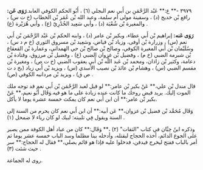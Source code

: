 ٣٩٧٩ -** ع:** عَبْد الرَّحْمَنِ بن أَبي نعم البجلي (٦) ، أَبُو الحكم الكوفي العابد.**رَوَى عَن:** رافع بْن خديج (د) ، وسفينة مولى أم سلمة، وعبد الله بْن عُمَر بْن الخطاب (خ ت س) ، والمغيرة بْن شُعْبَة (د) ، وأبي سَعِيد الخُدْرِيّ (ع) ، وأبي هُرَيْرة (ع) .

**رَوَى عَنه:** إبراهيم بْن أَبي عطاء، وبكير بْن عامر (د) ، وابنه الحكم بْن عَبْد الرَّحْمَن بْن أَبي نعم (س) ، وزرارة بْن أوفى، وزياد بْن فياض، وسَعِيد بْن مسروق الثوري (خ م د س) ، وسُلَيْمان بْن أَبي المغيرة الكوفي، وصالح بْن صالح بْن حي الهمداني، وعمارة بْن القعقاع بْن شبرمة الضبي (خ م) ، وفضيل بْن غزوان الضبي (ع) ، وفضيل بْن مرزوق، وقتادة بْن دعامة، وكثير بْن زاذان، ومحمد بْن عَبد اللَّه بْن أَبي يعقوب الضبي (خ ت ص) ، ومغيرة بْن مقسم الضبي (س) ، وهشام بْن عائذ بْن نصيب الأسدي (س) ، ويزيد بْن أَبي زياد (بخ د ت ص ق) ، ويزيد بْن مردانبه الكوفي (ص) .

قال مندل بْن علي،** عَنْ بكير بْن عامر:** لو قيل لعبد الرَّحْمَن بْن أَبي نعم قد توجه ملك الموت إليك. يريد قبض روحك ما كانت عنده زيادة على ما هو فيه.وَقَال أَبُو نعيم،** عَنْ بكير بْن عامر:** أن ابن أَبي نعم كان يمكث خمسة عشرة يوما لا يأكل.

وَقَال مُحَمَّد بْن فضيل بْن غزوان،** عَن أبيه:** أن ابن أَبي نعم كان يحرم من السنة إلى السنة ويقول فِي تلبيته: لبيك لو كان رياء لا ضمحل (١) .

وذكره ابنُ حِبَّان في كتاب "الثقات" (٢) ،** وَقَال:** كان من عباد أهل الكوفة ممن يصبر على الجوع الدائم، أخذه الحجاج ليقتله، وأدخله بيتا مظلما وسد الباب خمسة عشر يوما ثم أمر بالباب ففتح ليخرج فيدفن، فدخلوا عليه فإذا هو قائم يصلي،** فقال له الحجاج:** سر حيث شئت (٣) .

روى له الجماعة.